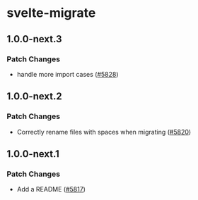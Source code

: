 # svelte-migrate

## 1.0.0-next.3

### Patch Changes

- handle more import cases ([#5828](https://github.com/sveltejs/kit/pull/5828))

## 1.0.0-next.2

### Patch Changes

- Correctly rename files with spaces when migrating ([#5820](https://github.com/sveltejs/kit/pull/5820))

## 1.0.0-next.1

### Patch Changes

- Add a README ([#5817](https://github.com/sveltejs/kit/pull/5817))
